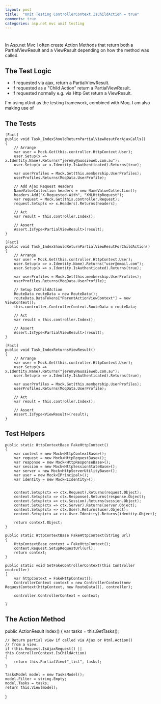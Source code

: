 ```yaml
---
layout: post
title:  "Unit Testing ControllerContext.IsChildAction = true"
comments: true
categories: asp.net mvc unit testing 
---
```


# 
In Asp.net Mvc I often create Action Methods that return both a PartialViewResult and a ViewResult depending on how the method was called. 

## The Test Logic
- If requested via ajax, return a PartialViewResult.
- If requested as a "Child Action" return a PartialViewResult. 
- If requested normally e.g. via Http Get return a ViewResult.

I'm using xUnit as the testing framework, combined with Moq.
I am also making use of  

## The Tests
	[Fact]
	public void Task_IndexShouldReturnPartialViewResutForAjaxCalls() 
	{
	    // Arrange
	    var user = Mock.Get(this.controller.HttpContext.User);
	    user.Setup(x => x.Identity.Name).Returns("jeremy@aussieweb.com.au");
	    user.Setup(x => x.Identity.IsAuthenticated).Returns(true);

	    var userProfiles = Mock.Get(this.membership.UserProfiles);
	    userProfiles.Returns(MoqData.UserProfile);

	    // Add Ajax Request Headers
	    NameValueCollection headers = new NameValueCollection();
	    headers.Add("X-Requested-With", "XMLHttpRequest");
	    var request = Mock.Get(this.controller.Request);
	    request.Setup(x => x.Headers).Returns(headers);            

	    // Act
	    var result = this.controller.Index();

	    // Assert
	    Assert.IsType<PartialViewResult>(result);
	}

	[Fact]
	public void Task_IndexShouldReturnPartialViewResutForChildAction()
	{
	    // Arrange
	    var user = Mock.Get(this.controller.HttpContext.User);
	    user.Setup(x => x.Identity.Name).Returns("user@email.com");
	    user.Setup(x => x.Identity.IsAuthenticated).Returns(true);

	    var userProfiles = Mock.Get(this.membership.UserProfiles);
	    userProfiles.Returns(MoqData.UserProfile);

	    // Setup IsChildAction
	    RouteData routeData = new RouteData();
	    routeData.DataTokens["ParentActionViewContext"] = new ViewContext();
	    this.controller.ControllerContext.RouteData = routeData;

	    // Act
	    var result = this.controller.Index();

	    // Assert
	    Assert.IsType<PartialViewResult>(result);
	}

	[Fact]
	public void Task_IndexReturnsViewResult()
	{
	    // Arrange
	    var user = Mock.Get(this.controller.HttpContext.User);
	    user.Setup(x => x.Identity.Name).Returns("jeremy@aussieweb.com.au");
	    user.Setup(x => x.Identity.IsAuthenticated).Returns(true);

	    var userProfiles = Mock.Get(this.membership.UserProfiles);
	    userProfiles.Returns(MoqData.UserProfile);

	    // Act
	    var result = this.controller.Index();

	    // Assert
	    Assert.IsType<ViewResult>(result);
	}

## Test Helpers
	public static HttpContextBase FakeHttpContext()
	{            
	    var context = new Mock<HttpContextBase>();            
	    var request = new Mock<HttpRequestBase>();            
	    var response = new Mock<HttpResponseBase>();
	    var session = new Mock<HttpSessionStateBase>();
	    var server = new Mock<HttpServerUtilityBase>();            
	    var user = new Mock<IPrincipal>(); 
	    var identity = new Mock<IIdentity>();

            
	    context.Setup(ctx => ctx.Request).Returns(request.Object);
	    context.Setup(ctx => ctx.Response).Returns(response.Object);
	    context.Setup(ctx => ctx.Session).Returns(session.Object);
	    context.Setup(ctx => ctx.Server).Returns(server.Object);
	    context.Setup(ctx => ctx.User).Returns(user.Object);
	    context.Setup(ctx => ctx.User.Identity).Returns(identity.Object);

	    return context.Object;
	}

	public static HttpContextBase FakeHttpContext(String url)
	{
	    HttpContextBase context = FakeHttpContext();
	    context.Request.SetupRequestUrl(url);
	    return context;
	}

	public static void SetFakeControllerContext(this Controller controller)
	{
	    var httpContext = FakeHttpContext();                        
	    ControllerContext context = new ControllerContext(new RequestContext(httpContext, new RouteData()), controller);                      

	    controller.ControllerContext = context;
            
	}

## The Action Method
public ActionResult Index()
{
	var tasks = this.GetTasks();

	// Return partial view if called via Ajax or Html.Action()
	// from a view.
	if (this.Request.IsAjaxRequest() || this.ControllerContext.IsChildAction)
	{
	    return this.PartialView("_list", tasks);
	}

	TasksModel model = new TasksModel();
	model.Filter = string.Empty;
	model.Tasks = tasks;
	return this.View(model);
}